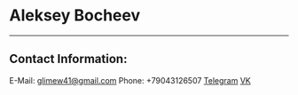 # Aleksey Bocheev
----
## Contact Information:

E-Mail: glimew41@gmail.com
Phone: +79043126507
[Telegram](https://t.me/a_bocheev)
[VK](https://vk.com/abocheev)
